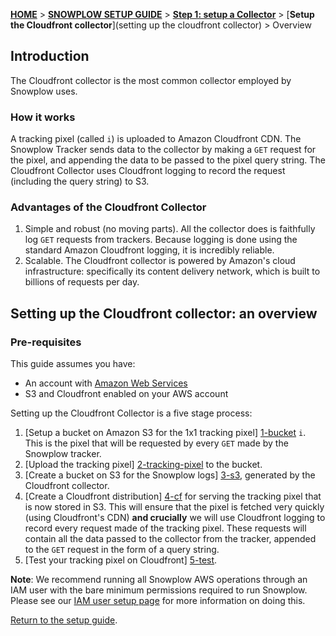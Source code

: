 [**HOME**](Home) > [**SNOWPLOW SETUP GUIDE**](Setting-up-Snowplow) > [**Step 1: setup a Collector**](Setting-up-a-collector) > [**Setup the Cloudfront collector**](setting up the cloudfront collector) > Overview

## Introduction

The Cloudfront collector is the most common collector employed by Snowplow uses. 

### How it works

A tracking pixel (called `i`) is uploaded to Amazon Cloudfront CDN. The Snowplow Tracker sends data to the collector by making a `GET` request for the pixel, and appending the data to be passed to the pixel query string. The Cloudfront Collector uses Cloudfront logging to record the request (including the query string) to S3.

### Advantages of the Cloudfront Collector

1. Simple and robust (no moving parts). All the collector does is faithfully log `GET` requests from trackers. Because logging is done using the standard Amazon Cloudfront logging, it is incredibly reliable.
2. Scalable. The Cloudfront collector is powered by Amazon's cloud infrastructure: specifically its content delivery network, which is built to billions of requests per day.

## Setting up the Cloudfront collector: an overview

### Pre-requisites

This guide assumes you have:

* An account with [Amazon Web Services](http://aws.amazon.com/)
* S3 and Cloudfront enabled on your AWS account

Setting up the Cloudfront Collector is a five stage process:

1. [Setup a bucket on Amazon S3 for the 1x1 tracking pixel] [1-bucket] `i`. This is the pixel that will be requested by every `GET` made by the Snowplow tracker.
2. [Upload the tracking pixel] [2-tracking-pixel] to the bucket.
3. [Create a bucket on S3 for the Snowplow logs] [3-s3], generated by the Cloudfront collector.
4. [Create a Cloudfront distribution] [4-cf] for serving the tracking pixel that is now stored in S3. This will ensure that the pixel is fetched very quickly (using Cloudfront's CDN) **and crucially** we will use Cloudfront logging to record every request made of the tracking pixel. These requests will contain all the data passed to the collector from the tracker, appended to the `GET` request in the form of a query string. 
5. [Test your tracking pixel on Cloudfront] [5-test]. 

**Note**: We recommend running all Snowplow AWS operations through an IAM user with the bare minimum permissions required to run Snowplow. Please see our [IAM user setup page](IAM-setup) for more information on doing this.

[Return to the setup guide][setup-guide].

[setup-guide]: Setting-up-Snowplow
[tracker-setup]: Setting-up-Snowplow#wiki-step2
[1-bucket]: 1-Setup-a-bucket-on-S3-for-the-pixel
[2-tracking-pixel]: 2-upload-the-tracking-pixel
[3-s3]: 3-create-a-bucket-for-cloudfront-logs
[4-cf]: 4-create-a-cloudfront-distribution
[5-test]: 5-test-your-pixel